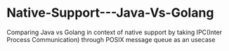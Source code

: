 # Native-Support---Java-Vs-Golang
Comparing Java vs Golang in context of native support by taking IPC(Inter Process Communication) through POSIX message queue as an usecase

